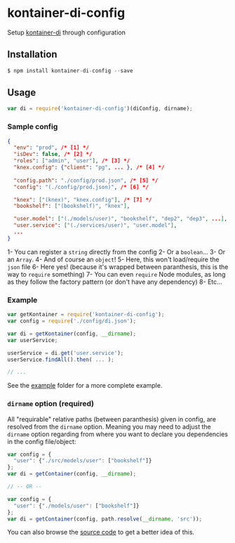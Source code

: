# kontainer-di-config
Setup [kontainer-di](https://github.com/redradix/kontainer) through configuration

## Installation

```js
$ npm install kontainer-di-config --save
```

## Usage

```js
var di = require('kontainer-di-config')(diConfig, dirname);
```

### Sample config

```json
{
  "env": "prod", /* [1] */
  "isDev": false, /* [2] */
  "roles": ["admin", "user"], /* [3] */
  "knex.config": {"client": "pg", ... }, /* [4] */
  
  "config.path": "./config/prod.json", /* [5] */
  "config": "(./config/prod.json)", /* [6] */

  "knex": ["(knex)", "knex.config"], /* [7] */
  "bookshelf": ["(bookshelf)", "knex"],

  "user.model": ["(./models/user)", "bookshelf", "dep2", "dep3", ...], /* [8] */
  "user.service": ["(./services/user)", "user.model"],
  ...
}
```

1- You can register a `string` directly from the config
2- Or a `boolean`...
3- Or an `Array`.
4- And of course an `object`!
5- Here, this won't load/require the `json` file
6- Here yes! (because it's wrapped between paranthesis, this is the way to `require` something)
7- You can even `require` Node modules, as long as they follow the factory pattern (or don't have any dependency)
8- Etc...

### Example

```js
var getKontainer = require('kontainer-di-config');
var config = require('./config/di.json');

var di = getKontainer(config, __dirname);
var userService;

userService = di.get('user.service');
userService.findAll().then( ... );

// ...
```

See the [example](https://github.com/eightyfive/kontainer-di-config/tree/master/example) folder for a more complete example.

### `dirname` option (required)

All "requirable" relative paths (between paranthesis) given in config, are resolved from the `dirname` option. Meaning you may need to adjust the `dirname` option regarding from where you want to declare you dependencies in the config file/object:

```js
var config = {
  "user": {"./src/models/user": ["bookshelf"]}
};
var di = getContainer(config, __dirname);

// -- OR --

var config = {
  "user": {"./models/user": ["bookshelf"]}
};
var di = getContainer(config, path.resolve(__dirname, 'src'));
```

You can also browse the [source code](https://github.com/eightyfive/kontainer-di-config/blob/master/index.js) to get a better idea of this.
